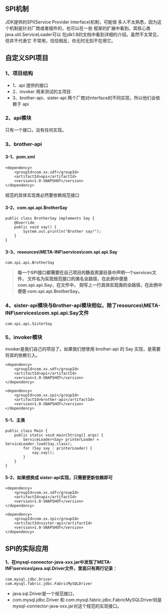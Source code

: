 ## SPI机制
JDK提供的SPI(Service Provider Interface)机制，可能很
多人不太熟悉，因为这个机制是针对厂商或者插件的，也可以在一些
框架的扩展中看到。其核心类java.util.ServiceLoader可以
在jdk1.8的文档中看到详细的介绍。虽然不太常见，但并不代表它
不常用，恰恰相反，你无时无刻不在用它。

## 自定义SPI项目
### 1、项目结构
- 1、api 提供的接口
- 2、invoker 用来测试的主项目
- 3、brother-api、sister-api 两个厂商对interface的不同实现，所以他们会依赖于 api

### 2、api模块
只有一个接口，没有任何实现。

### 3、brother-api
#### 3-1、pom.xml
```
<dependency>
    <groupId>com.xx.sdf</groupId>
    <artifactId>api</artifactId>
    <version>1.0-SNAPSHOT</version>
</dependency>
```

规范的具体实现类必然要依赖规范接口

#### 3-2、com.spi.api.BrotherSay
```
public class BrotherSay implements Say {
    @Override
    public void say() {
        System.out.println("Brother say!");
    }
}
```

#### 3-3、resources\META-INF\services\com.spi.api.Say
```
com.spi.api.BrotherSay
```
> **每一个SPI接口都需要在自己项目的静态资源目录中声明一个services文件，
文件名为实现规范接口的类名全路径，在此例中便是com.spi.api.Say，在文件中，
则写上一行具体实现类的全路径，在此例中便是 com.spi.api.BrotherSay。**

### 4、sister-api模块与Brother-api模块相似，除了resources\META-INF\services\com.spi.api.Say文件
```
com.spi.api.SisterSay
```

### 5、invoker模块
invoker是我们自己的项目了。如果我们想使用 brother-api 的 Say 实现，是需要将其的依赖引入。
```
<dependency>
    <groupId>com.xx.sdf</groupId>
    <artifactId>api</artifactId>
    <version>1.0-SNAPSHOT</version>
</dependency>

<dependency>
    <groupId>com.xx.spi</groupId>
    <artifactId>brother-api</artifactId>
    <version>1.0-SNAPSHOT</version>
</dependency>
```

#### 5-1、主类
```
public class Main {
    public static void main(String[] args) {
        ServiceLoader<Say> printerLoader = ServiceLoader.load(Say.class);
        for (Say say : printerLoader) {
            say.say();
        }
    }
}
```

#### 5-2、如果想换成 sister-api实现，只需要更新依赖即可
```
<dependency>
    <groupId>com.xx.sdf</groupId>
    <artifactId>api</artifactId>
    <version>1.0-SNAPSHOT</version>
</dependency>

<dependency>
    <groupId>com.xx.spi</groupId>
    <artifactId>sister-api</artifactId>
    <version>1.0-SNAPSHOT</version>
</dependency>
```

## SPI的实际应用
#### 1、在mysql-connector-java-xxx.jar中发现了META-INF\services\java.sql.Driver文件，里面只有两行记录：
```
com.mysql.jdbc.Driver
com.mysql.fabric.jdbc.FabricMySQLDriver
```
- java.sql.Driver是一个规范接口，
- com.mysql.jdbc.Driver 和 com.mysql.fabric.jdbc.FabricMySQLDriver则是mysql-connector-java-xxx.jar对这个规范的实现接口。
